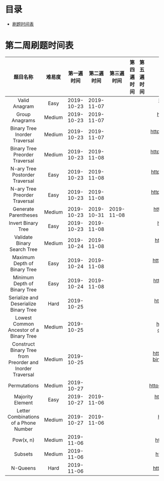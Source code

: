 # 目录

* <a href="#datetime">刷题时间表</a>

<a id="datetime" name="datetime"></a> 

# 第二周刷题时间表

题目名称|难易度|第一遍时间|第二遍时间|第三遍时间|第四遍时间|第五遍时间|地址
:-:|:-:|:-:|:-:|:-:|:-:|:-:|:-:
Valid Anagram|Easy|2019-10-23|2019-11-07||||https://leetcode.com/problems/valid-anagram/
Group Anagrams|Medium|2019-10-23|2019-11-07||||https://leetcode.com/problems/group-anagrams/
Binary Tree Inorder Traversal|Medium|2019-10-23|2019-11-07||||https://leetcode.com/problems/binary-tree-inorder-traversal/
Binary Tree Preorder Traversal|Medium|2019-10-23|2019-11-08||||https://leetcode.com/problems/binary-tree-preorder-traversal/
N-ary Tree Postorder Traversal|Easy|2019-10-23|2019-11-08||||https://leetcode.com/problems/n-ary-tree-postorder-traversal/
N-ary Tree Preorder Traversal|Easy|2019-10-23|2019-11-08||||https://leetcode.com/problems/n-ary-tree-preorder-traversal/
Generate Parentheses|Medium|2019-10-23|2019-10-31|2019-11-08|||https://leetcode.com/problems/generate-parentheses/
Invert Binary Tree|Easy|2019-10-23|2019-11-08||||https://leetcode.com/problems/invert-binary-tree/
Validate Binary Search Tree|Medium|2019-10-24|2019-11-08||||https://leetcode.com/problems/validate-binary-search-tree/
Maximum Depth of Binary Tree|Easy|2019-10-24|2019-11-08||||https://leetcode.com/problems/maximum-depth-of-binary-tree/
Minimum Depth of Binary Tree|Easy|2019-10-24|2019-11-08||||https://leetcode.com/problems/minimum-depth-of-binary-tree/
Serialize and Deserialize Binary Tree|Hard|2019-10-25|||||https://leetcode.com/problems/serialize-and-deserialize-binary-tree/
Lowest Common Ancestor of a Binary Tree|Medium|2019-10-25|||||https://leetcode.com/problems/lowest-common-ancestor-of-a-binary-tree/
Construct Binary Tree from Preorder and Inorder Traversal|Medium|2019-10-25|||||https://leetcode.com/problems/construct-binary-tree-from-preorder-and-inorder-traversal/
Permutations|Medium|2019-10-27|||||https://leetcode.com/problems/permutations/
Majority Element|Easy|2019-10-27|2019-11-06||||https://leetcode.com/problems/majority-element/description/
Letter Combinations of a Phone Number|Medium|2019-10-27|2019-11-06||||https://leetcode.com/problems/letter-combinations-of-a-phone-number/
Pow(x, n)|Medium|2019-11-06|||||https://leetcode.com/problems/powx-n/
Subsets|Medium|2019-11-06|||||https://leetcode.com/problems/subsets/
N-Queens|Hard|2019-11-06|||||https://leetcode.com/problems/n-queens/